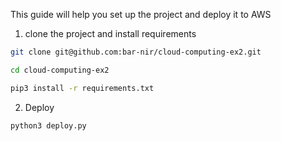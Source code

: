 This guide will help you set up the project and deploy it to AWS

1. clone the project and install requirements

```bash
git clone git@github.com:bar-nir/cloud-computing-ex2.git
```

```bash
cd cloud-computing-ex2
```

```bash
pip3 install -r requirements.txt
```

2. Deploy

```bash
python3 deploy.py
```

